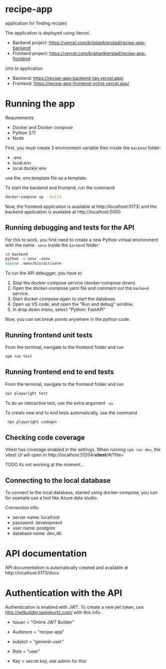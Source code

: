 # recipe-app

application for finding recipes

The application is deployed using Vercel.

-   Backend project: https://vercel.com/kristiankjerstad/recipe-app-backend
-   Frontend project: https://vercel.com/kristiankjerstad/recipe-app-frontend

Urls to application

-   Backend: https://recipe-app-backend-tan.vercel.app/
-   Frontend: https://recipe-app-frontend-ochre.vercel.app/

# Running the app

Requirements

-   Docker and Docker compose
-   Python 3.11
-   Node

First, you must create 3 environment variable files inside the `backend` folder:

-   .env
-   local.env
-   local.docker.env

use the .env.template file as a template.

To start the backend and frontend, run the command

```bash
docker-compose up --build
```

Now, the frontend application is available at http://localhost:5173/ and the backend application is available at http://localhost:5000

## Running debugging and tests for the API

For this to work, you first need to create a new Python virtual environment with the name `.venv` inside the `backend` folder:

```bash
cd backend
python -m venv .venv
source .venv/bin/activate
```

To run the API debugger, you have to

1. Stop the docker-compose service (docker-compose down).
2. Open the docker-compose.yaml file and comment out the `backend` service.
3. Start docker compose again to start the database.
4. Open up VS code, and open the "Run and debug" window.
5. In drop down menu, select "Python: FastAPI"

Now, you can set break points anywhere in the python code.

## Running frontend unit tests

From the terminal, navigate to the frontend folder and run

```bash
npm run test
```

## Running frontend end to end tests

From the terminal, navigate to the frontend folder and run

```bash
npx playwright test
```

To do an interactive test, use the extra argument `-ui`

To create new end to end tests automatically, use the command

```bash
 npx playwright codegen
```

## Checking code coverage

Vitest has coverage enabled in the settings. When running `npm run dev`, the vitest UI will open in http://localhost:51204/**vitest**/#/?file=

TODO its not working at the moment...

## Connecting to the local database

To connect to the local database, started using docker-compose, you can for example use a tool like Azure data studio.

Connection info:

-   server name: localhost
-   password: development
-   user name: postgres
-   database name: dev_db

# API documentation

API documentation is automatically created and available at http://localhost:5173/docs

# Authentication with the API

Authentication is enabled with JWT. To create a new jwt token, use http://jwtbuilder.jamiekurtz.com/
with this info:

-   Issuer = "Online JWT Builder"
-   Audience = "recipe-app"
-   subject = "general-user"

-   Role = "user"

-   Key = secret key, ask admin for this
